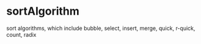 # sortAlgorithm
sort algorithms, which include bubble, select, insert, merge, quick, r-quick, count, radix
